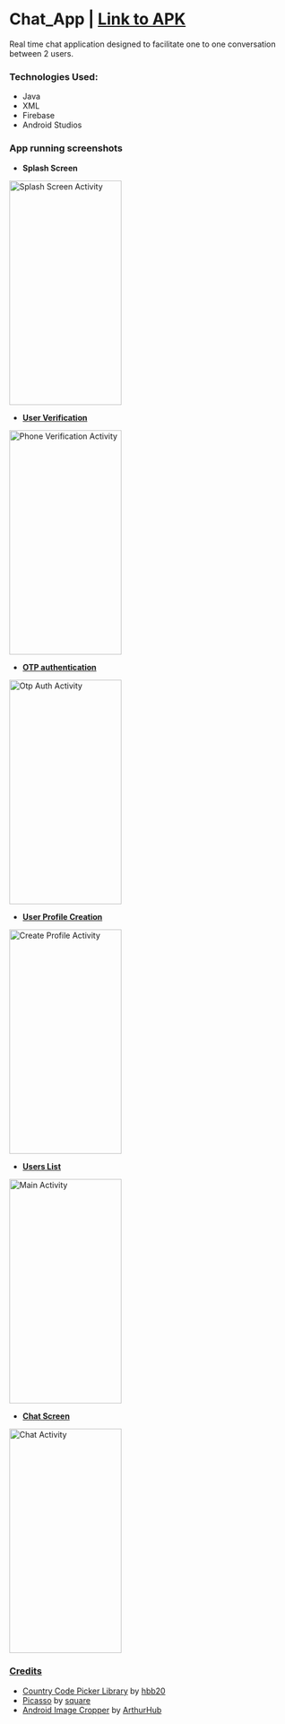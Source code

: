 # Chat_App | [Link to APK](https://drive.google.com/file/d/1Zhz2wNAEP5qBkh-MsL-vnBBwvQRSK1ym/view?usp=sharing)

Real time chat application designed to facilitate one to one conversation between 2 users. 

### Technologies Used:
* Java
* XML 
* Firebase
* Android Studios

### App running screenshots
* **Splash Screen**

<a href="https://drive.google.com/uc?export=view&id=1PT0uSleyoGhA_Z8ehKVh1U5Kza3nhb1K"><img src="https://drive.google.com/uc?export=view&id=1PT0uSleyoGhA_Z8ehKVh1U5Kza3nhb1K" width="200" height="400" title="Splash Screen Activity"/>

* **User Verification**
  
<a href="https://drive.google.com/uc?export=view&id=1ZZzEp1M-9983Qe1pV84NHF8Rf4e-1SQX"><img src="https://drive.google.com/uc?export=view&id=1ZZzEp1M-9983Qe1pV84NHF8Rf4e-1SQX" width="200" height="400" title="Phone Verification Activity"/>

* **OTP authentication**
  
<a href="https://drive.google.com/uc?export=view&id=1sFpqYpEFmEcJa7RCPvga14btJHElAwsJ"><img src="https://drive.google.com/uc?export=view&id=1sFpqYpEFmEcJa7RCPvga14btJHElAwsJ" width="200" height="400" title="Otp Auth Activity"/>

* **User Profile Creation**
  
<a href="https://drive.google.com/uc?export=view&id=1Dk84n26EYt3XgzL4SgFybx8nAnnp4w-x"><img src="https://drive.google.com/uc?export=view&id=1Dk84n26EYt3XgzL4SgFybx8nAnnp4w-x" width="200" height="400" title="Create Profile Activity"/>

* **Users List**
  
<a href="https://drive.google.com/uc?export=view&id=14UoRZzXJ3nfLqTftuqGeS1YnneAYXqCA"><img src="https://drive.google.com/uc?export=view&id=14UoRZzXJ3nfLqTftuqGeS1YnneAYXqCA" width="200" height="400" title="Main Activity"/>

* **Chat Screen**
  
<a href="https://drive.google.com/uc?export=view&id=1lBZyECGb1aOhGShWTvf5OUNFysea2yUA"><img src="https://drive.google.com/uc?export=view&id=1lBZyECGb1aOhGShWTvf5OUNFysea2yUA" width="200" height="400" title="Chat Activity"/>

### Credits 
* [Country Code Picker Library](https://github.com/hbb20/CountryCodePickerProject) by [hbb20](https://github.com/hbb20)
* [Picasso](https://github.com/square/picasso) by [square](https://github.com/square)
* [Android Image Cropper](https://github.com/ArthurHub/Android-Image-Cropper) by [ArthurHub](https://github.com/ArthurHub)
